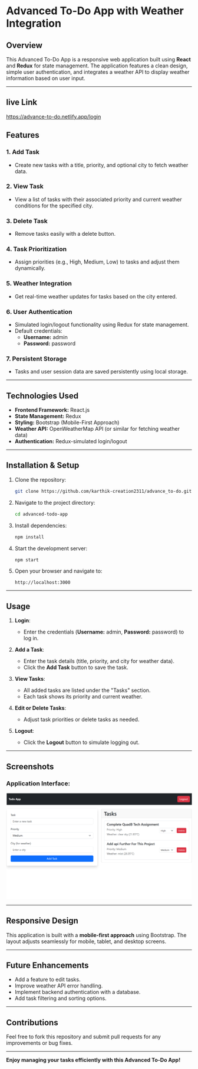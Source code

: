 # Advanced To-Do App with Weather Integration

## Overview
This Advanced To-Do App is a responsive web application built using **React** and **Redux** for state management. The application features a clean design, simple user authentication, and integrates a weather API to display weather information based on user input.

---

## live Link
https://advance-to-do.netlify.app/login

## Features

### 1. **Add Task**
   - Create new tasks with a title, priority, and optional city to fetch weather data.

### 2. **View Task**
   - View a list of tasks with their associated priority and current weather conditions for the specified city.

### 3. **Delete Task**
   - Remove tasks easily with a delete button.

### 4. **Task Prioritization**
   - Assign priorities (e.g., High, Medium, Low) to tasks and adjust them dynamically.

### 5. **Weather Integration**
   - Get real-time weather updates for tasks based on the city entered.

### 6. **User Authentication**
   - Simulated login/logout functionality using Redux for state management.
   - Default credentials:
     - **Username:** admin
     - **Password:** password

### 7. **Persistent Storage**
   - Tasks and user session data are saved persistently using local storage.

---

## Technologies Used

- **Frontend Framework:** React.js
- **State Management:** Redux
- **Styling:** Bootstrap (Mobile-First Approach)
- **Weather API:** OpenWeatherMap API (or similar for fetching weather data)
- **Authentication:** Redux-simulated login/logout

---

## Installation & Setup

1. Clone the repository:
   ```bash
   git clone https://github.com/karthik-creation2311/advance_to-do.git
   ```

2. Navigate to the project directory:
   ```bash
   cd advanced-todo-app
   ```

3. Install dependencies:
   ```bash
   npm install
   ```

4. Start the development server:
   ```bash
   npm start
   ```

5. Open your browser and navigate to:
   ```
   http://localhost:3000
   ```

---

## Usage

1. **Login**:
   - Enter the credentials (**Username:** admin, **Password:** password) to log in.

2. **Add a Task**:
   - Enter the task details (title, priority, and city for weather data).
   - Click the **Add Task** button to save the task.

3. **View Tasks**:
   - All added tasks are listed under the "Tasks" section.
   - Each task shows its priority and current weather.

4. **Edit or Delete Tasks**:
   - Adjust task priorities or delete tasks as needed.

5. **Logout**:
   - Click the **Logout** button to simulate logging out.

---

## Screenshots

### Application Interface:
![Advanced To-Do App](./image.png)

---

## Responsive Design

This application is built with a **mobile-first approach** using Bootstrap. The layout adjusts seamlessly for mobile, tablet, and desktop screens.

---

## Future Enhancements

- Add a feature to edit tasks.
- Improve weather API error handling.
- Implement backend authentication with a database.
- Add task filtering and sorting options.

---


## Contributions

Feel free to fork this repository and submit pull requests for any improvements or bug fixes.

---

**Enjoy managing your tasks efficiently with this Advanced To-Do App!**
